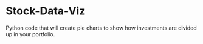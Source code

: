 # Stock-Data-Viz
Python code that will create pie charts to show how investments are divided up in your portfolio. 
